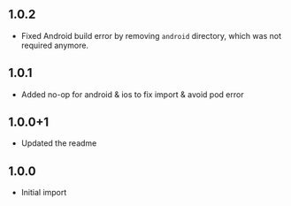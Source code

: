 ## 1.0.2

* Fixed Android build error by removing `android` directory, which was not required anymore.

## 1.0.1

* Added no-op for android & ios to fix import & avoid pod error

## 1.0.0+1

* Updated the readme

## 1.0.0

* Initial import

